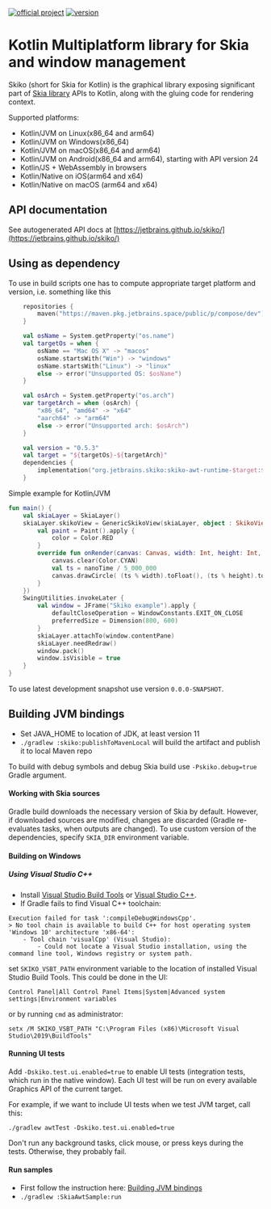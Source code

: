 [![official project](http://jb.gg/badges/official.svg)](https://confluence.jetbrains.com/display/ALL/JetBrains+on+GitHub)
[![version](https://img.shields.io/badge/dynamic/json.svg?color=orange&label=latest%20version&query=%24.tag_name&url=https%3A%2F%2Fgithub.com%2FJetBrains%2Fskiko%2Freleases%2Flatest)](https://github.com/JetBrains/skiko/releases/latest)
# Kotlin Multiplatform library for Skia and window management #

Skiko (short for Skia for Kotlin) is the graphical library exposing significant part
of [Skia library](https://skia.org) APIs to Kotlin, along with the gluing code for rendering context.

Supported platforms:
   * Kotlin/JVM on Linux(x86_64 and arm64)
   * Kotlin/JVM on Windows(x86_64)
   * Kotlin/JVM on macOS(x86_64 and arm64)
   * Kotlin/JVM on Android(x86_64 and arm64), starting with API version 24
   * Kotlin/JS + WebAssembly in browsers
   * Kotlin/Native on iOS(arm64 and x64)
   * Kotlin/Native on macOS (arm64 and x64)

## API documentation

 See autogenerated API docs at [https://jetbrains.github.io/skiko/](https://jetbrains.github.io/skiko/)

## Using as dependency

To use in build scripts one has to compute appropriate target platform and version,
i.e. something like this

```kotlin
    repositories {
        maven("https://maven.pkg.jetbrains.space/public/p/compose/dev")
    }

    val osName = System.getProperty("os.name")
    val targetOs = when {
        osName == "Mac OS X" -> "macos"
        osName.startsWith("Win") -> "windows"
        osName.startsWith("Linux") -> "linux"
        else -> error("Unsupported OS: $osName")
    }

    val osArch = System.getProperty("os.arch")
    var targetArch = when (osArch) {
        "x86_64", "amd64" -> "x64"
        "aarch64" -> "arm64"
        else -> error("Unsupported arch: $osArch")
    }

    val version = "0.5.3"
    val target = "${targetOs}-${targetArch}"
    dependencies {
        implementation("org.jetbrains.skiko:skiko-awt-runtime-$target:$version")
    }
```

Simple example for Kotlin/JVM
```kotlin
fun main() {
    val skiaLayer = SkiaLayer()
    skiaLayer.skikoView = GenericSkikoView(skiaLayer, object : SkikoView {
        val paint = Paint().apply {
            color = Color.RED
        }
        override fun onRender(canvas: Canvas, width: Int, height: Int, nanoTime: Long) {
            canvas.clear(Color.CYAN)
            val ts = nanoTime / 5_000_000
            canvas.drawCircle( (ts % width).toFloat(), (ts % height).toFloat(), 20f, paint )
        }
    })
    SwingUtilities.invokeLater {
        val window = JFrame("Skiko example").apply {
            defaultCloseOperation = WindowConstants.EXIT_ON_CLOSE
            preferredSize = Dimension(800, 600)
        }
        skiaLayer.attachTo(window.contentPane)
        skiaLayer.needRedraw()
        window.pack()
        window.isVisible = true
    }
}
```

To use latest development snapshot use version `0.0.0-SNAPSHOT`.

## Building JVM bindings

* Set JAVA_HOME to location of JDK, at least version 11
* `./gradlew :skiko:publishToMavenLocal` will build the artifact and publish it to local Maven repo

To build with debug symbols and debug Skia build use `-Pskiko.debug=true` Gradle argument.

#### Working with Skia sources

Gradle build downloads the necessary version of Skia by default.
However, if downloaded sources are modified, changes are discarded (Gradle
re-evaluates tasks, when outputs are changed).
To use custom version of the dependencies, specify `SKIA_DIR` environment variable.

#### Building on Windows

##### Using Visual Studio C++
* Install [Visual Studio Build Tools](https://visualstudio.microsoft.com/visual-cpp-build-tools/) or
[Visual Studio C++](https://visualstudio.microsoft.com/vs/features/cplusplus/).
* If Gradle fails to find Visual C++ toolchain:
```
Execution failed for task ':compileDebugWindowsCpp'.
> No tool chain is available to build C++ for host operating system 'Windows 10' architecture 'x86-64':
    - Tool chain 'visualCpp' (Visual Studio):
        - Could not locate a Visual Studio installation, using the command line tool, Windows registry or system path.
```
set `SKIKO_VSBT_PATH` environment variable to the location of installed Visual Studio Build Tools. 
This could be done in the UI:
```
Control Panel|All Control Panel Items|System|Advanced system settings|Environment variables
```
or by running `cmd` as administrator:
```
setx /M SKIKO_VSBT_PATH "C:\Program Files (x86)\Microsoft Visual Studio\2019\BuildTools"
```

#### Running UI tests
Add `-Dskiko.test.ui.enabled=true` to enable UI tests (integration tests, which run in the native window). Each UI test will be run on every available Graphics API of the current target.

For example, if we want to include UI tests when we test JVM target, call this:
```
./gradlew awtTest -Dskiko.test.ui.enabled=true
```
Don't run any background tasks, click mouse, or press keys during the tests. Otherwise, they probably fail.

#### Run samples
 - First follow the instruction here: [Building JVM bindings](#building-jvm-bindings)
 - `./gradlew :SkiaAwtSample:run`
